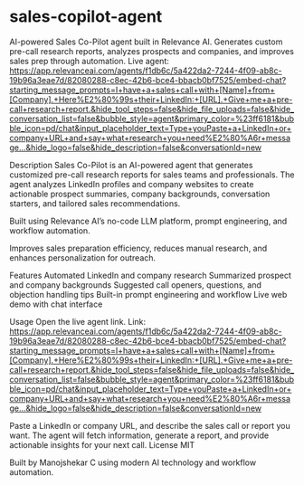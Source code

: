 # sales-copilot-agent
AI-powered Sales Co-Pilot agent built in Relevance AI. Generates custom pre-call research reports, analyzes prospects and companies, and improves sales prep through automation. 
Live agent:
https://app.relevanceai.com/agents/f1db6c/5a422da2-7244-4f09-ab8c-19b96a3eae7d/82080288-c8ec-42b6-bce4-bbacb0bf7525/embed-chat?starting_message_prompts=I+have+a+sales+call+with+[Name]+from+[Company].+Here%E2%80%99s+their+LinkedIn:+[URL].+Give+me+a+pre-call+research+report.&hide_tool_steps=false&hide_file_uploads=false&hide_conversation_list=false&bubble_style=agent&primary_color=%23ff6181&bubble_icon=pd/chat&input_placeholder_text=Type+youPaste+a+LinkedIn+or+company+URL+and+say+what+research+you+need%E2%80%A6r+message...&hide_logo=false&hide_description=false&conversationId=new

Description
Sales Co-Pilot is an AI-powered agent that generates customized pre-call research reports for sales teams and professionals. The agent analyzes LinkedIn profiles and company websites to create actionable prospect summaries, company backgrounds, conversation starters, and tailored sales recommendations.

Built using Relevance AI’s no-code LLM platform, prompt engineering, and workflow automation.

Improves sales preparation efficiency, reduces manual research, and enhances personalization for outreach.

Features
Automated LinkedIn and company research
Summarized prospect and company backgrounds
Suggested call openers, questions, and objection handling tips
Built-in prompt engineering and workflow
Live web demo with chat interface

Usage
Open the live agent link.
Link: https://app.relevanceai.com/agents/f1db6c/5a422da2-7244-4f09-ab8c-19b96a3eae7d/82080288-c8ec-42b6-bce4-bbacb0bf7525/embed-chat?starting_message_prompts=I+have+a+sales+call+with+[Name]+from+[Company].+Here%E2%80%99s+their+LinkedIn:+[URL].+Give+me+a+pre-call+research+report.&hide_tool_steps=false&hide_file_uploads=false&hide_conversation_list=false&bubble_style=agent&primary_color=%23ff6181&bubble_icon=pd/chat&input_placeholder_text=Type+youPaste+a+LinkedIn+or+company+URL+and+say+what+research+you+need%E2%80%A6r+message...&hide_logo=false&hide_description=false&conversationId=new

Paste a LinkedIn or company URL, and describe the sales call or report you want.
The agent will fetch information, generate a report, and provide actionable insights for your next call.
License
MIT

Built by Manojshekar C using modern AI technology and workflow automation.
